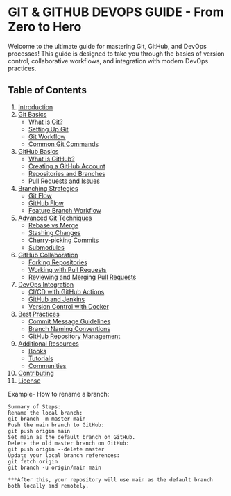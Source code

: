 # GIT & GITHUB DEVOPS GUIDE - From Zero to Hero

Welcome to the ultimate guide for mastering Git, GitHub, and DevOps processes! This guide is designed to take you through the basics of version control, collaborative workflows, and integration with modern DevOps practices.

## Table of Contents

1. [Introduction](#introduction)
2. [Git Basics](#git-basics)
   - [What is Git?](#what-is-git)
   - [Setting Up Git](#setting-up-git)
   - [Git Workflow](#git-workflow)
   - [Common Git Commands](#common-git-commands)
3. [GitHub Basics](#github-basics)
   - [What is GitHub?](#what-is-github)
   - [Creating a GitHub Account](#creating-a-github-account)
   - [Repositories and Branches](#repositories-and-branches)
   - [Pull Requests and Issues](#pull-requests-and-issues)
4. [Branching Strategies](#branching-strategies)
   - [Git Flow](#git-flow)
   - [GitHub Flow](#github-flow)
   - [Feature Branch Workflow](#feature-branch-workflow)
5. [Advanced Git Techniques](#advanced-git-techniques)
   - [Rebase vs Merge](#rebase-vs-merge)
   - [Stashing Changes](#stashing-changes)
   - [Cherry-picking Commits](#cherry-picking-commits)
   - [Submodules](#submodules)
6. [GitHub Collaboration](#github-collaboration)
   - [Forking Repositories](#forking-repositories)
   - [Working with Pull Requests](#working-with-pull-requests)
   - [Reviewing and Merging Pull Requests](#reviewing-and-merging-pull-requests)
7. [DevOps Integration](#devops-integration)
   - [CI/CD with GitHub Actions](#cicd-with-github-actions)
   - [GitHub and Jenkins](#github-and-jenkins)
   - [Version Control with Docker](#version-control-with-docker)
8. [Best Practices](#best-practices)
   - [Commit Message Guidelines](#commit-message-guidelines)
   - [Branch Naming Conventions](#branch-naming-conventions)
   - [GitHub Repository Management](#github-repository-management)
9. [Additional Resources](#additional-resources)
   - [Books](#books)
   - [Tutorials](#tutorials)
   - [Communities](#communities)
10. [Contributing](#contributing)
11. [License](#license)

Example- How to rename a branch:
	
	Summary of Steps:
	Rename the local branch:
	git branch -m master main
	Push the main branch to GitHub:
	git push origin main
	Set main as the default branch on GitHub.
	Delete the old master branch on GitHub:
	git push origin --delete master
	Update your local branch references:
	git fetch origin
	git branch -u origin/main main
	
	***After this, your repository will use main as the default branch both locally and remotely.


